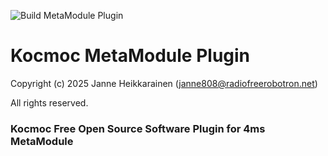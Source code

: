 ![Build MetaModule Plugin](https://github.com/janne808/kocmoc-metamodule-plugin/actions/workflows/build-metamodule-plugin.yml/badge.svg)

# Kocmoc MetaModule Plugin

Copyright (c) 2025 Janne Heikkarainen (janne808@radiofreerobotron.net)

All rights reserved.

### Kocmoc Free Open Source Software Plugin for 4ms MetaModule

